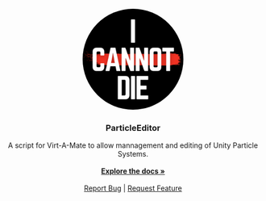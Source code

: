 <!-- PROJECT LOGO -->
<br />
<div align="center">
  <a href="https://github.com/github_username/repo_name">
    <img src="images/ICannotDie_Logo_1500x1500.png" alt="Logo" width="200" height="200" style="clip-path: circle();">
  </a>

<h3 align="center">ParticleEditor</h3>

  <p align="center">
    A script for Virt-A-Mate to allow mannagement and editing of Unity Particle Systems. 
    <br />
    <br />
    <a href="https://github.com/ICannotDie/ParticleEditor/wiki"><strong>Explore the docs »</strong></a>
    <br />
    <br />
    <a href="https://github.com/ICannotDie/ParticleEditor/issues">Report Bug</a>
    |
    <a href="https://github.com/ICannotDie/ParticleEditor/issues">Request Feature</a>
  </p>
</div>
